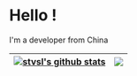# Hello !
I'm a developer from China

| <a href="https://github.com/stvsl/github-readme-stats"><img align="center" src="https://github-readme-stats.vercel.app/api?username=stvsl&show_icons=true&include_all_commits=true&theme=buefy&hide_border=true" alt="stvsl's github stats" /></a> | <a href="https://github.com/stvsl/github-readme-stats"><img align="center" src="https://github-readme-stats.vercel.app/api/top-langs/?username=stvsl&layout=compact&theme=buefy&hide_border=true" /></a> |
| ------------- | ------------- |
